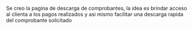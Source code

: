 Se creo la pagina de descarga de comprobantes, la idea es brindar acceso al clienta a los pagos realizados y asi mismo facilitar una descarga rapida del comprobante solicitado